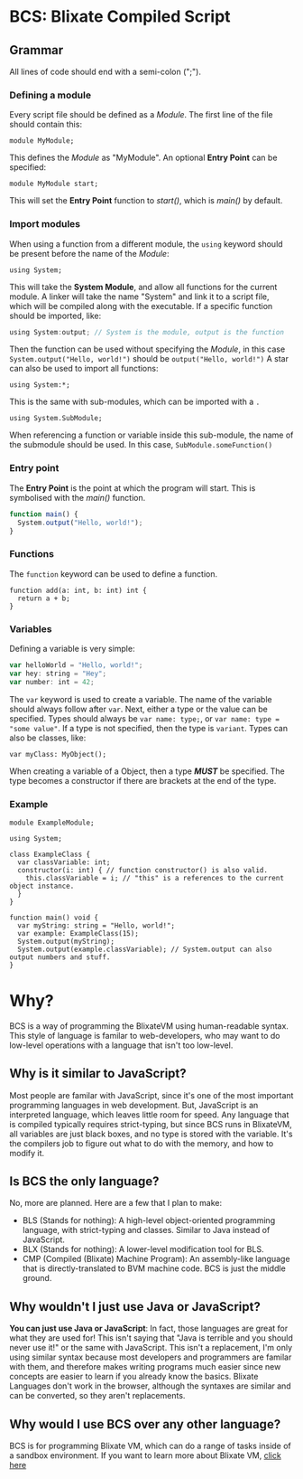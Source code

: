 # BCS: Blixate Compiled Script
## Grammar
  All lines of code should end with a semi-colon (";").
### Defining a module
  Every script file should be defined as a *Module*. The first line of the file should contain this:
  ```
  module MyModule;
  ```
  This defines the *Module* as "MyModule". An optional **Entry Point** can be specified:
  ```
  module MyModule start;
  ```
  This will set the **Entry Point** function to *start()*, which is *main()* by default.
### Import modules
  When using a function from a different module, the `using` keyword should be present before the name of the *Module*:
  ```
  using System;
  ```
  This will take the **System Module**, and allow all functions for the current module. A linker will take the name "System" and link it to a script file, which will be compiled along with the executable.
  If a specific function should be imported, like:
  ```javascript
  using System:output; // System is the module, output is the function
  ```
  Then the function can be used without specifying the *Module*, in this case `System.output("Hello, world!")` should be `output("Hello, world!")`
  A star can also be used to import all functions:
  ```
  using System:*;
  ```
  This is the same with sub-modules, which can be imported with a `.`
  ```
  using System.SubModule;
  ```
  When referencing a function or variable inside this sub-module, the name of the submodule should be used. In this case, `SubModule.someFunction()`
### Entry point
  The **Entry Point** is the point at which the program will start. This is symbolised with the *main()* function.
  ```javascript
  function main() {
    System.output("Hello, world!");
  }
  ```
### Functions
  The `function` keyword can be used to define a function.
  ```
  function add(a: int, b: int) int {
    return a + b;
  }
  ```
  
### Variables
  Defining a variable is very simple:
  ```javascript
  var helloWorld = "Hello, world!";
  var hey: string = "Hey";
  var number: int = 42;
  ```
  The `var` keyword is used to create a variable. The name of the variable should always follow after `var`. Next, either a type or the value can be specified.
  Types should always be `var name: type;`, or `var name: type = "some value"`. If a type is not specified, then the type is `variant`.
  Types can also be classes, like:
  ```
  var myClass: MyObject();
  ```
  When creating a variable of a Object, then a type ***MUST*** be specified. The type becomes a constructor if there are brackets at the end of the type.
### Example
  ```
  module ExampleModule;
  
  using System;
  
  class ExampleClass {
    var classVariable: int;
    constructor(i: int) { // function constructor() is also valid.
      this.classVariable = i; // "this" is a references to the current object instance.
    }
  }
  
  function main() void {
    var myString: string = "Hello, world!";
    var example: ExampleClass(15);
    System.output(myString);
    System.output(example.classVariable); // System.output can also output numbers and stuff.
  }
  ```
# Why?
  BCS is a way of programming the BlixateVM using human-readable syntax. This style of language is familar to web-developers, who may want to do low-level operations with a language that isn't too low-level.
## Why is it similar to JavaScript?
  Most people are familar with JavaScript, since it's one of the most important programming languages in web development. But, JavaScript is an interpreted language, which leaves little room for speed. Any language that is compiled typically requires strict-typing, but since BCS runs in BlixateVM, all variables are just black boxes, and no type is stored with the variable. It's the compilers job to figure out what to do with the memory, and how to modify it.
## Is BCS the only language?
  No, more are planned. Here are a few that I plan to make:
- BLS (Stands for nothing): A high-level object-oriented programming language, with strict-typing and classes. Similar to Java instead of JavaScript.
- BLX (Stands for nothing): A lower-level modification tool for BLS.
- CMP (Compiled (Blixate) Machine Program): An assembly-like language that is directly-translated to BVM machine code.
  BCS is just the middle ground.
## Why wouldn't I just use Java or JavaScript?
  **You can just use Java or JavaScript**: In fact, those languages are great for what they are used for! This isn't saying that "Java is terrible and you should never use it!" or the same with JavaScript. This isn't a replacement, I'm only using similar syntax because most developers and programmers are familar with them, and therefore makes writing programs much easier since new concepts are easier to learn if you already know the basics. Blixate Languages don't work in the browser, although the syntaxes are similar and can be converted, so they aren't replacements.
## Why would I use BCS over any other language?
  BCS is for programming Blixate VM, which can do a range of tasks inside of a sandbox environment. If you want to learn more about Blixate VM, [click here](https://github.com/MisterBasic/BlixateVM/blob/main/BlixateVM.md)
